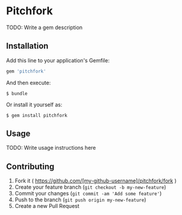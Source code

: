 # Pitchfork

TODO: Write a gem description

## Installation

Add this line to your application's Gemfile:

```ruby
gem 'pitchfork'
```

And then execute:

    $ bundle

Or install it yourself as:

    $ gem install pitchfork

## Usage

TODO: Write usage instructions here

## Contributing

1. Fork it ( https://github.com/[my-github-username]/pitchfork/fork )
2. Create your feature branch (`git checkout -b my-new-feature`)
3. Commit your changes (`git commit -am 'Add some feature'`)
4. Push to the branch (`git push origin my-new-feature`)
5. Create a new Pull Request
